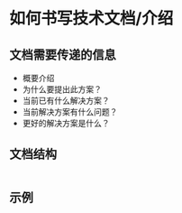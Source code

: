 # 如何书写技术文档/介绍

## 文档需要传递的信息

- 概要介绍
- 为什么要提出此方案？
- 当前已有什么解决方案？
- 当前解决方案有什么问题？
- 更好的解决方案是什么？

## 文档结构

```text

```

## 示例

